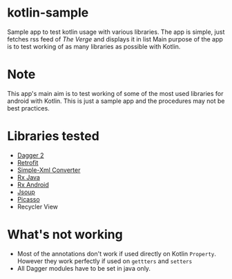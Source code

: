# kotlin-sample
Sample app to test kotlin usage with various libraries. The app is simple, just fetches rss feed of *The Verge* and displays it in list
Main purpose of the app is to test working of as many libraries as possible with Kotlin.
# Note
This app's main aim is to test working of some of the most used libraries for android with Kotlin. This is just a sample
app and the procedures may not be best practices.

# Libraries tested
* [Dagger 2](http://google.github.io/dagger/)
* [Retrofit ](https://github.com/square/retrofit)
* [Simple-Xml Converter](https://github.com/square/retrofit/tree/master/retrofit-converters/simplexml)
* [Rx Java](https://github.com/ReactiveX/RxJava)
* [Rx Android](https://github.com/ReactiveX/RxAndroid)
* [Jsoup](https://github.com/jhy/jsoup/)
* [Picasso](https://github.com/square/picasso)
* Recycler View

# What's not working
* Most of the annotations don't work if used directly on Kotlin `Property`. However they work perfectly if used on `gettters` and `setters`
* All Dagger modules have to be set in java only.
